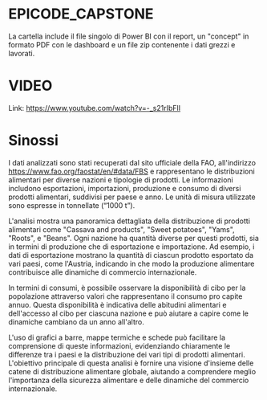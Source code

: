 # EPICODE_CAPSTONE

La cartella include il file singolo di Power BI con il report, un "concept" in formato PDF con le dashboard e un file zip contenente i dati grezzi e lavorati.



# VIDEO

Link: https://www.youtube.com/watch?v=-_s21rIbFlI



# Sinossi

I dati analizzati sono stati recuperati dal sito ufficiale della FAO, all'indirizzo https://www.fao.org/faostat/en/#data/FBS e rappresentano le distribuzioni alimentari per diverse nazioni e tipologie di prodotti. Le informazioni includono esportazioni, importazioni, produzione e consumo di diversi prodotti alimentari, suddivisi per paese e anno. Le unità di misura utilizzate sono espresse in tonnellate (“1000 t”).

L'analisi mostra una panoramica dettagliata della distribuzione di prodotti alimentari come "Cassava and products", "Sweet potatoes", "Yams", "Roots", e "Beans". Ogni nazione ha quantità diverse per questi prodotti, sia in termini di produzione che di esportazione e importazione. Ad esempio, i dati di esportazione mostrano la quantità di ciascun prodotto esportato da vari paesi, come l'Austria, indicando in che modo la produzione alimentare contribuisce alle dinamiche di commercio internazionale.

In termini di consumi, è possibile osservare la disponibilità di cibo per la popolazione attraverso valori che rappresentano il consumo pro capite annuo. Questa disponibilità è indicativa delle abitudini alimentari e dell'accesso al cibo per ciascuna nazione e può aiutare a capire come le dinamiche cambiano da un anno all'altro.

L'uso di grafici a barre, mappe termiche e schede può facilitare la comprensione di queste informazioni, evidenziando chiaramente le differenze tra i paesi e la distribuzione dei vari tipi di prodotti alimentari. L'obiettivo principale di questa analisi è fornire una visione d'insieme delle catene di distribuzione alimentare globale, aiutando a comprendere meglio l'importanza della sicurezza alimentare e delle dinamiche del commercio internazionale.
